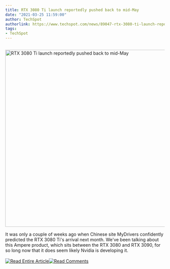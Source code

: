 ```yaml
---
title: RTX 3080 Ti launch reportedly pushed back to mid-May
date: "2021-03-25 11:59:00"
author: TechSpot
authorlink: https://www.techspot.com/news/89047-rtx-3080-ti-launch-reportedly-pushed-back-mid.html
tags:
- TechSpot
---
```

<a href="https://www.techspot.com/news/89047-rtx-3080-ti-launch-reportedly-pushed-back-mid.html" target="_blank"><img src="https://static.techspot.com/images2/news/ts3_thumbs/2021/03/2021-03-25-ts3_thumbs-0aa.jpg" width="800" height="560" style="padding: 15px 0" title="RTX 3080 Ti launch reportedly pushed back to mid-May" /></a><br />It was only a couple of weeks ago when Chinese site MyDrivers confidently predicted the RTX 3080 Ti's arrival next month. We've been talking about this Ampere product, which sits between the RTX 3080 and RTX 3090, for so long now that it does seem likely Nvidia is developing it.<br /><br /><a href="https://www.techspot.com/news/89047-rtx-3080-ti-launch-reportedly-pushed-back-mid.html"><img src="https://static.techspot.com/images/rss/rss_buttons_01.png" border="0" alt="Read Entire Article" /></a><a href="https://www.techspot.com/news/89047-rtx-3080-ti-launch-reportedly-pushed-back-mid.html#comments"><img src="https://static.techspot.com/images/rss/rss_buttons_02.png" border="0" alt="Read Comments" /></a><br /><br />